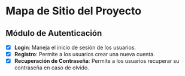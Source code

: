 # Mapa de Sitio del Proyecto

## Módulo de Autenticación
- [x] **Login**: Maneja el inicio de sesión de los usuarios.
- [x] **Registro**: Permite a los usuarios crear una nueva cuenta.
- [x] **Recuperación de Contraseña**: Permite a los usuarios recuperar su contraseña en caso de olvido.
